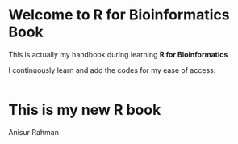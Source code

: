 # Welcome to R for Bioinformatics Book

This is actually my handbook during learning **R for Bioinformatics**

I continuously learn and add the codes for my ease of access.

```{tableofcontents}
```

# This is my new R book

Anisur Rahman
